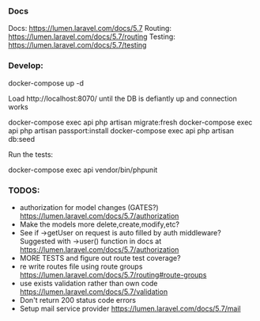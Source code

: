 ### Docs

Docs: https://lumen.laravel.com/docs/5.7
Routing: https://lumen.laravel.com/docs/5.7/routing
Testing: https://lumen.laravel.com/docs/5.7/testing

### Develop:

docker-compose up -d

Load http://localhost:8070/ until the DB is defiantly up and connection works

docker-compose exec api php artisan migrate:fresh
docker-compose exec api php artisan passport:install
docker-compose exec api php artisan db:seed

Run the tests:

docker-compose exec api vendor/bin/phpunit

### TODOS:
 - authorization for model changes (GATES?) https://lumen.laravel.com/docs/5.7/authorization
 - Make the models more delete,create,modify,etc?
 - See if ->getUser on request is auto filled by auth middleware?
   Suggested with ->user() function in docs at https://lumen.laravel.com/docs/5.7/authorization
 - MORE TESTS and figure out route test coverage?
 - re write routes file using route groups https://lumen.laravel.com/docs/5.7/routing#route-groups
 - use exists validation rather than own code https://lumen.laravel.com/docs/5.7/validation
 - Don't return 200 status code errors
 - Setup mail service provider https://lumen.laravel.com/docs/5.7/mail
